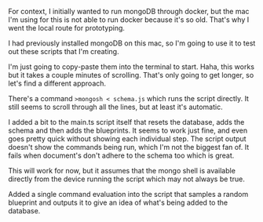 For context, I initially wanted to run mongoDB through docker, but the mac I'm using for this is not able to run docker because it's so old. That's why I went the local route for prototyping.

I had previously installed mongoDB on this mac, so I'm going to use it to test out these scripts that I'm creating.

I'm just going to copy-paste them into the terminal to start. Haha, this works but it takes a couple minutes of scrolling. That's only going to get longer, so let's find a different approach.

There's a command `>mongosh < schema.js` which runs the script directly. It still seems to scroll through all the lines, but at least it's automatic.

I added a bit to the main.ts script itself that resets the database, adds the schema and then adds the blueprints. It seems to work just fine, and even goes pretty quick without showing each individual step. The script output doesn't show the commands being run, which I'm not the biggest fan of. It fails when document's don't adhere to the schema too which is great.

This will work for now, but it assumes that the mongo shell is available directly from the device running the script which may not always be true.

Added a single command evaluation into the script that samples a random blueprint and outputs it to give an idea of what's being added to the database.
